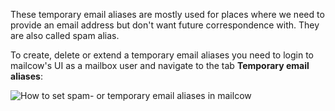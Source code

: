These temporary email aliases are mostly used for places where we need to provide an email address but don't want future correspondence with. They are also called spam alias.

To create, delete or extend a temporary email aliases you need to login to mailcow's UI as a mailbox user and navigate to the tab **Temporary email aliases**:

![How to set spam- or temporary email aliases in mailcow](..images/manual-guides/mailcow-spamalias.png)